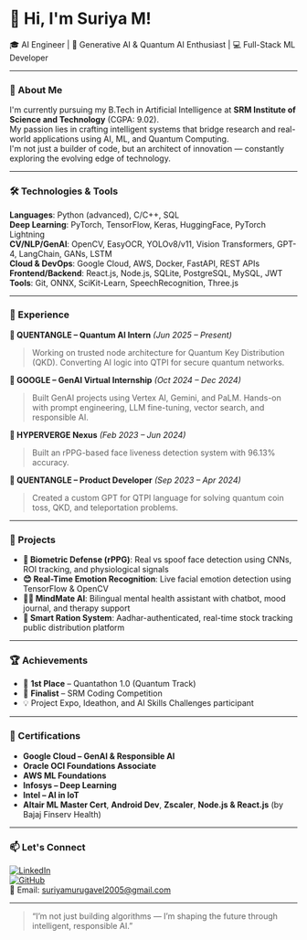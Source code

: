 # 👋 Hi, I'm Suriya M!

🎓 AI Engineer | 🧠 Generative AI & Quantum AI Enthusiast | 💻 Full-Stack ML Developer  

---

### 🚀 About Me

I'm currently pursuing my B.Tech in Artificial Intelligence at **SRM Institute of Science and Technology** (CGPA: 9.02).  
My passion lies in crafting intelligent systems that bridge research and real-world applications using AI, ML, and Quantum Computing.  
I'm not just a builder of code, but an architect of innovation — constantly exploring the evolving edge of technology.

---

### 🛠️ Technologies & Tools

**Languages**: Python (advanced), C/C++, SQL  
**Deep Learning**: PyTorch, TensorFlow, Keras, HuggingFace, PyTorch Lightning  
**CV/NLP/GenAI**: OpenCV, EasyOCR, YOLOv8/v11, Vision Transformers, GPT-4, LangChain, GANs, LSTM  
**Cloud & DevOps**: Google Cloud, AWS, Docker, FastAPI, REST APIs  
**Frontend/Backend**: React.js, Node.js, SQLite, PostgreSQL, MySQL, JWT  
**Tools**: Git, ONNX, SciKit-Learn, SpeechRecognition, Three.js

---

### 💼 Experience

**🔹 QUENTANGLE – Quantum AI Intern** *(Jun 2025 – Present)*  
> Working on trusted node architecture for Quantum Key Distribution (QKD). Converting AI logic into QTPI for secure quantum networks.

**🔹 GOOGLE – GenAI Virtual Internship** *(Oct 2024 – Dec 2024)*  
> Built GenAI projects using Vertex AI, Gemini, and PaLM. Hands-on with prompt engineering, LLM fine-tuning, vector search, and responsible AI.

**🔹 HYPERVERGE Nexus** *(Feb 2023 – Jun 2024)*  
> Built an rPPG-based face liveness detection system with 96.13% accuracy.

**🔹 QUENTANGLE – Product Developer** *(Sep 2023 – Apr 2024)*  
> Created a custom GPT for QTPI language for solving quantum coin toss, QKD, and teleportation problems.

---

### 🧠 Projects

- **🧬 Biometric Defense (rPPG)**: Real vs spoof face detection using CNNs, ROI tracking, and physiological signals  
- **😊 Real-Time Emotion Recognition**: Live facial emotion detection using TensorFlow & OpenCV  
- **🧘‍♂️ MindMate AI**: Bilingual mental health assistant with chatbot, mood journal, and therapy support  
- **🛒 Smart Ration System**: Aadhar-authenticated, real-time stock tracking public distribution platform

---

### 🏆 Achievements

- 🥇 **1st Place** – Quantathon 1.0 (Quantum Track)
- 🥈 **Finalist** – SRM Coding Competition
- 💡 Project Expo, Ideathon, and AI Skills Challenges participant

---

### 📜 Certifications

- **Google Cloud – GenAI & Responsible AI**  
- **Oracle OCI Foundations Associate**  
- **AWS ML Foundations**  
- **Infosys – Deep Learning**  
- **Intel – AI in IoT**  
- **Altair ML Master Cert**, **Android Dev**, **Zscaler**, **Node.js & React.js** (by Bajaj Finserv Health)

---

### 📫 Let's Connect

[![LinkedIn](https://img.shields.io/badge/-LinkedIn-blue?style=flat&logo=linkedin)](https://linkedin.com/in/suriyamurugavel)  
[![GitHub](https://img.shields.io/badge/-GitHub-181717?style=flat&logo=github)](https://github.com/Suriya-18r)  
📧 Email: suriyamurugavel2005@gmail.com

---

> “I’m not just building algorithms — I’m shaping the future through intelligent, responsible AI.”  

